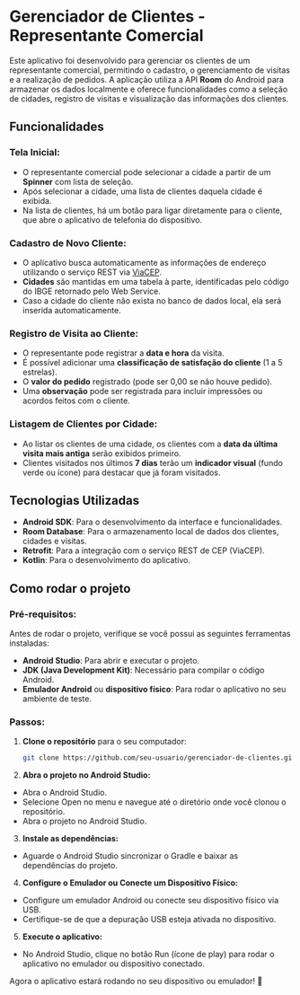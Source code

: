 # Gerenciador de Clientes - Representante Comercial

Este aplicativo foi desenvolvido para gerenciar os clientes de um representante comercial, permitindo o cadastro, o gerenciamento de visitas e a realização de pedidos. A aplicação utiliza a API **Room** do Android para armazenar os dados localmente e oferece funcionalidades como a seleção de cidades, registro de visitas e visualização das informações dos clientes.

## Funcionalidades

### Tela Inicial:
- O representante comercial pode selecionar a cidade a partir de um **Spinner** com lista de seleção.
- Após selecionar a cidade, uma lista de clientes daquela cidade é exibida.
- Na lista de clientes, há um botão para ligar diretamente para o cliente, que abre o aplicativo de telefonia do dispositivo.

### Cadastro de Novo Cliente:
- O aplicativo busca automaticamente as informações de endereço utilizando o serviço REST via [ViaCEP](https://viacep.com.br/ws/<CEP>/json).
- **Cidades** são mantidas em uma tabela à parte, identificadas pelo código do IBGE retornado pelo Web Service.
- Caso a cidade do cliente não exista no banco de dados local, ela será inserida automaticamente.

### Registro de Visita ao Cliente:
- O representante pode registrar a **data e hora** da visita.
- É possível adicionar uma **classificação de satisfação do cliente** (1 a 5 estrelas).
- O **valor do pedido** registrado (pode ser 0,00 se não houve pedido).
- Uma **observação** pode ser registrada para incluir impressões ou acordos feitos com o cliente.

### Listagem de Clientes por Cidade:
- Ao listar os clientes de uma cidade, os clientes com a **data da última visita mais antiga** serão exibidos primeiro.
- Clientes visitados nos últimos **7 dias** terão um **indicador visual** (fundo verde ou ícone) para destacar que já foram visitados.

## Tecnologias Utilizadas
- **Android SDK**: Para o desenvolvimento da interface e funcionalidades.
- **Room Database**: Para o armazenamento local de dados dos clientes, cidades e visitas.
- **Retrofit**: Para a integração com o serviço REST de CEP (ViaCEP).
- **Kotlin**: Para o desenvolvimento do aplicativo.

## Como rodar o projeto

### Pré-requisitos:
Antes de rodar o projeto, verifique se você possui as seguintes ferramentas instaladas:

- **Android Studio**: Para abrir e executar o projeto.
- **JDK (Java Development Kit)**: Necessário para compilar o código Android.
- **Emulador Android** ou **dispositivo físico**: Para rodar o aplicativo no seu ambiente de teste.

### Passos:
1. **Clone o repositório** para o seu computador:

   ```bash
   git clone https://github.com/seu-usuario/gerenciador-de-clientes.git

2. **Abra o projeto no Android Studio:**

  - Abra o Android Studio.
  - Selecione Open no menu e navegue até o diretório onde você clonou o repositório.
  - Abra o projeto no Android Studio.

3. **Instale as dependências:**

  - Aguarde o Android Studio sincronizar o Gradle e baixar as dependências do projeto.

4. **Configure o Emulador ou Conecte um Dispositivo Físico:**

  - Configure um emulador Android ou conecte seu dispositivo físico via USB.
  - Certifique-se de que a depuração USB esteja ativada no dispositivo.
  
5. **Execute o aplicativo:**

  - No Android Studio, clique no botão Run (ícone de play) para rodar o aplicativo no emulador ou dispositivo conectado.
  
Agora o aplicativo estará rodando no seu dispositivo ou emulador! 🙂
